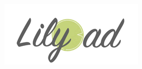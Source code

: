 
![LilyCad](https://github.com/NoDataFound/LilyCad/raw/master/Images/LilyCad_Logo.png "LilyCad - More info coming soon.")
